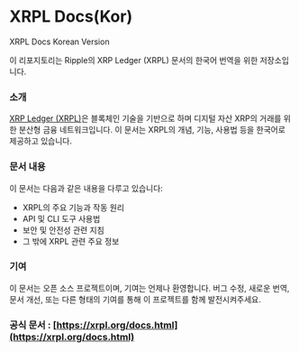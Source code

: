 # XRPL Docs(Kor)

XRPL Docs Korean Version

이 리포지토리는 Ripple의 XRP Ledger (XRPL) 문서의 한국어 번역을 위한 저장소입니다.

###

### 소개

[XRP Ledger (XRPL)](https://xrpl.org/)은 블록체인 기술을 기반으로 하며 디지털 자산 XRP의 거래를 위한 분산형 금융 네트워크입니다. 이 문서는 XRPL의 개념, 기능, 사용법 등을 한국어로 제공하고 있습니다.

### 문서 내용

이 문서는 다음과 같은 내용을 다루고 있습니다:

* XRPL의 주요 기능과 작동 원리
* API 및 CLI 도구 사용법
* 보안 및 안전성 관련 지침
* 그 밖에 XRPL 관련 주요 정보

### 기여

이 문서는 오픈 소스 프로젝트이며, 기여는 언제나 환영합니다. 버그 수정, 새로운 번역, 문서 개선, 또는 다른 형태의 기여를 통해 이 프로젝트를 함께 발전시켜주세요.&#x20;

### &#x20; 공식 문서 : [https://xrpl.org/docs.html](https://xrpl.org/docs.html)
